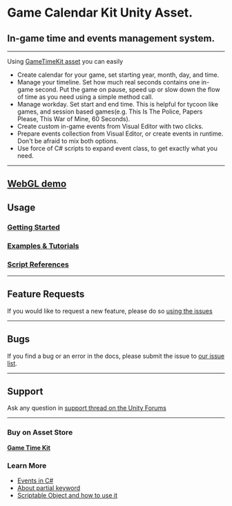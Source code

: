 # Game Calendar Kit Unity Asset. 
## In-game time and events management system.

***

Using [GameTimeKit asset](link) you can easily

* Create calendar for your game, set starting year, month, day, and time.
* Manage your timeline. Set how much real seconds contains one in-game second. Put the game on pause, speed up or slow down the flow of time as you need using a simple method call.
* Manage workday. Set start and end time. This is helpful for tycoon like games, and session based games(e.g. This Is The Police, Papers Please, This War of Mine, 60 Seconds).
* Create custom in-game events from Visual Editor with two clicks. 
* Prepare events collection from Visual Editor, or create events in runtime. Don't be afraid to mix both options.
* Use force of C# scripts to expand event class, to get exactly what you need. 

***

## [**WebGL demo**](https://gravideots.github.io/GameCalendarKit/)

## Usage
### [**Getting Started**](https://github.com/Gravideots/GameCalendarKit/wiki/GameCalendarKit-Unity-Asset#getting-started)
 
### [**Examples & Tutorials**](https://github.com/Gravideots/GameCalendarKit/wiki/GameCalendarKit-Unity-Asset#getting-started)
 
### [**Script References**](https://github.com/Gravideots/GameCalendarKit/wiki/GameCalendarKit-Unity-Asset#references)

***

## Feature Requests

If you would like to request a new feature, please do so [using the issues](https://github.com/Gravideots/GameCalendarKit/issues)

***

## Bugs

If you find a bug or an error in the docs, please submit the issue to [our issue list](https://github.com/Gravideots/GameCalendarKit/issues).

***

## Support 
Ask any question in [support thread on the Unity Forums](https://forum.unity3d.com/threads/game-time-kit.467990/) 

***

### Buy on Asset Store
[**Game Time Kit**](link)

### Learn More
  * [Events in C#](https://msdn.microsoft.com/en-us//library/edzehd2t(v=vs.110))
  * [About partial keyword](https://msdn.microsoft.com/en-us//library/wa80x488)
  * [Scriptable Object and how to use it](https://unity3d.com/ru/learn/tutorials/modules/beginner/live-training-archive/scriptable-objects)
